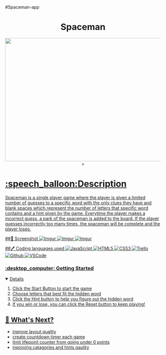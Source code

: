 #Spaceman-app
<div id="header" align="center">
<h1>Spaceman</h1>
<img src= https://images.pexels.com/photos/5258257/pexels-photo-5258257.jpeg width="800" height="400">>
</div>
<a href="https://seksiboidom.github.io/dom-game-project/">
<h1>:speech_balloon:Description</h1>
<p>Spaceman is a single player game where the player is given a limited number of guesses to a specific word with the only clues they have  and blank spaces which represent the number of letters that specific word contains and a hint given by the game. Everytime the player makes a incorrect guess, a park of the spaceman is added to the board. If the player guesses incorrectly too many times, the spaceman will be complete and the player loses. </p>

##:camera_flash: Screenshot
![Imgur](https://imgur.com/a/WEcphbi)
![Imgur](https://imgur.com/a/JyJHO6s)
![Imgur](https://imgur.com/a/LBVdmQV)

##:pen: Coding languages used
![JavaScript](https://img.shields.io/badge/-JavaScript-05122A?style=flat&logo=javascript)
![HTML5](https://img.shields.io/badge/-HTML5-05122A?style=flat&logo=html5)
![CSS3](https://img.shields.io/badge/-CSS-05122A?style=flat&logo=css3)
![Trello](https://img.shields.io/badge/-Trello-05122A?style=flat&logo=trello)
![Github](https://img.shields.io/badge/-GitHub-05122A?style=flat&logo=github)
![VSCode](https://img.shields.io/badge/-VS_Code-05122A?style=flat&logo=visualstudio)

<h3> :desktop_computer: Getting Started</h3>
<details open>
<ol>
<li>Click the Start Button to start the game</li>
<li>Choose letters that best fit the hidden word</li>
<li>Click the Hint button to help you figure out the hidden word</li>
<li>If you win or lose, you can click the Reset button to keep playing!</li>
</ol>
</details>

## :notebook: What's Next?
<ul>
<li>inprove layout quality</li>
<li>create countdown timer each game</li>
<li>limit lifepoint counter from going under 0 points</li>
<li>inproving catagories and hints qaulity</li>
</ul>